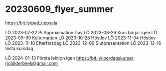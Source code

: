 # 20230609_flyer_summer

<https://bit.ly/pad_uppsala>

LÖ 2023-07-22 Pi Approximation Day
LÖ 2023-08-26 Kurs börjar igen
LÖ 2023-09-09 Kulturnatten
LÖ 2023-10-28 Höstlov
LÖ 2023-11-04 Höstlov
LÖ 2023-11-18 Efterfarsdag
LÖ 2023-12-09 Slutpresentation
LÖ 2023-12-16 Sista kursdag
 
LÖ 2024-01-13 Första lektion igen
<https://bit.ly/loerdagskurser>
<rjcbilderbeek@gmail.com>
